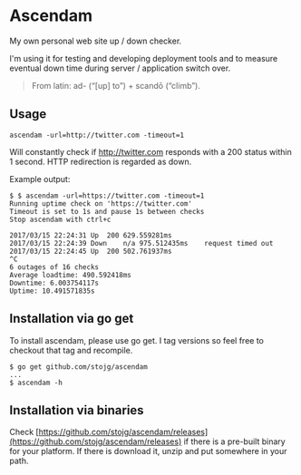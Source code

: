 # Ascendam

My own personal web site up / down checker.
 
I'm using it for testing and developing deployment tools and to measure eventual down time during 
server / application switch over.

> From latin: ad- (“[up] to”) +‎ scandō (“climb”).

## Usage

	ascendam -url=http://twitter.com -timeout=1

Will constantly check if http://twitter.com responds with a 200 status within 1 second. HTTP redirection is 
regarded as down.

Example output:

	$ $ ascendam -url=https://twitter.com -timeout=1
	Running uptime check on 'https://twitter.com'
	Timeout is set to 1s and pause 1s between checks
	Stop ascendam with ctrl+c
      
	2017/03/15 22:24:31 Up	200	629.559281ms
	2017/03/15 22:24:39 Down	n/a	975.512435ms	request timed out
	2017/03/15 22:24:45 Up	200	502.761937ms
	^C
	6 outages of 16 checks 
	Average loadtime: 490.592418ms 
	Downtime: 6.003754117s 
	Uptime: 10.491571835s

## Installation via go get

To install ascendam, please use go get. I tag versions so feel free to checkout that tag and recompile.

	$ go get github.com/stojg/ascendam
	...
	$ ascendam -h

## Installation via binaries

Check [https://github.com/stojg/ascendam/releases](https://github.com/stojg/ascendam/releases) if there is a pre-built 
binary for your platform. If there is download it, unzip and put somewhere in your path.




